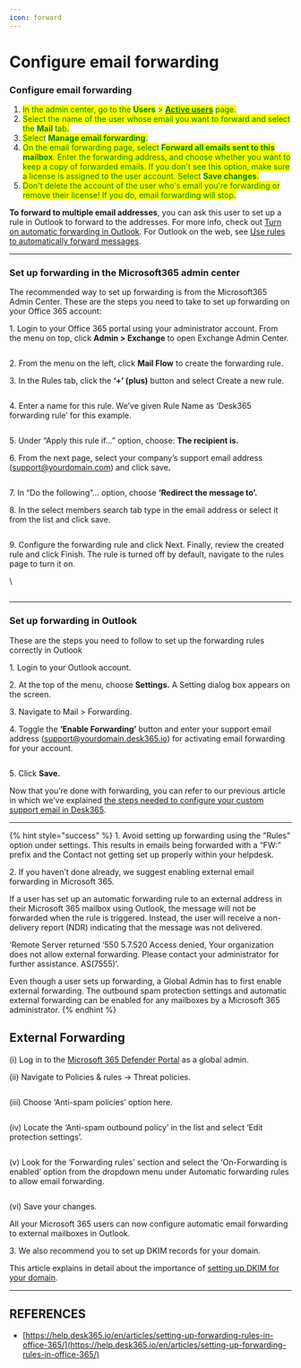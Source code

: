 ```yaml
---
icon: forward
---
```


# Configure email forwarding

### Configure email forwarding <a href="#configure-email-forwarding" id="configure-email-forwarding"></a>

1. <mark style="color:green;">In the admin center, go to the</mark> <mark style="color:green;"></mark><mark style="color:green;">**Users**</mark> <mark style="color:green;"></mark><mark style="color:green;">></mark> [<mark style="color:green;">**Active users**</mark>](https://go.microsoft.com/fwlink/p/?linkid=834822) <mark style="color:green;">page.</mark>
2. <mark style="color:green;">Select the name of the user whose email you want to forward and select the</mark> <mark style="color:green;"></mark><mark style="color:green;">**Mail**</mark> <mark style="color:green;"></mark><mark style="color:green;">tab.</mark>
3. <mark style="color:green;">Select</mark> <mark style="color:green;"></mark><mark style="color:green;">**Manage email forwarding**</mark><mark style="color:green;">.</mark>
4. <mark style="color:green;">On the email forwarding page, select</mark> <mark style="color:green;"></mark><mark style="color:green;">**Forward all emails sent to this mailbox**</mark><mark style="color:green;">. Enter the forwarding address, and choose whether you want to keep a copy of forwarded emails. If you don't see this option, make sure a license is assigned to the user account. Select</mark> <mark style="color:green;"></mark><mark style="color:green;">**Save changes**</mark><mark style="color:green;">.</mark>
5. <mark style="color:green;">Don't delete the account of the user who's email you're forwarding or remove their license! If you do, email forwarding will stop.</mark>

**To forward to multiple email addresses**, you can ask this user to set up a rule in Outlook to forward to the addresses. For more info, check out [Turn on automatic forwarding in Outlook](https://support.microsoft.com/office/turn-on-automatic-forwarding-in-outlook-7f2670a1-7fff-4475-8a3c-5822d63b0c8e). For Outlook on the web, see [Use rules to automatically forward messages](https://support.microsoft.com/office/45aa9664-4911-4f96-9663-ece42816d746).



***

### Set up forwarding in the Microsoft365 admin center <a href="#set-up-forwarding-in-the-microsoft365-admin-center" id="set-up-forwarding-in-the-microsoft365-admin-center"></a>

The recommended way to set up forwarding is from the Microsoft365 Admin Center. These are the steps you need to take to set up forwarding on your Office 365 account:

1\. Login to your Office 365 portal using your administrator account. From the menu on top, click **Admin > Exchange** to open Exchange Admin Center.

<figure><img src="https://help.desk365.io/en/wp-content/uploads/2023/08/Set-up-forwarding-in-the-Microsoft365-admin-center-768x376.webp" alt=""><figcaption></figcaption></figure>

2\. From the menu on the left, click **Mail Flow** to create the forwarding rule.

3\. In the Rules tab, click the **‘+’ (plus)** button and select Create a new rule.

<figure><img src="https://help.desk365.io/en/wp-content/uploads/2023/08/creating-a-rule-in-exchange-admin-center-768x566.png" alt=""><figcaption></figcaption></figure>

4\. Enter a name for this rule. We’ve given Rule Name as ‘Desk365 forwarding rule’ for this example.

<figure><img src="https://help.desk365.io/en/wp-content/uploads/2023/08/rule-name-768x206.png" alt=""><figcaption></figcaption></figure>

5\. Under “Apply this rule if…” option,  choose: **The recipient is.**

6\. From the next page, select your company’s support email address (support@yourdomain.com) and click sav&#x65;**.**

<figure><img src="https://help.desk365.io/en/wp-content/uploads/2023/08/selecting-company-support-email-setting-up-forwarding-rules-desk365.webp" alt=""><figcaption></figcaption></figure>

7\. In “Do the following”… option, choose **‘Redirect the message to’.**

8\. In the select members search tab type in the email address or select it from the list and click save.&#x20;

<figure><img src="https://help.desk365.io/en/wp-content/uploads/2023/08/select-members-setting-up-forwarding-rules-desk365.webp" alt=""><figcaption></figcaption></figure>

9\. Configure the forwarding rule and click Next. Finally, review the created rule and click Finish. The rule is turned off by default, navigate to the rules page to turn it on.

\


<figure><img src="https://help.desk365.io/en/wp-content/uploads/2023/08/configuring-the-forwarding-rule-desk365-768x513.webp" alt=""><figcaption></figcaption></figure>



***

### Set up forwarding in Outlook <a href="#set-up-forwarding-in-outlook" id="set-up-forwarding-in-outlook"></a>

These are the steps you need to follow to set up the forwarding rules correctly in Outlook

1\. Login to your Outlook account.

2\. At the top of the menu, choose **Settings.** A Setting dialog box appears on the screen.

3\. Navigate to Mail  > Forwarding.

4\. Toggle the **‘Enable Forwarding’** button and enter your support email address (support@yourdomain.desk365.io) for activating email forwarding for your account.

<figure><img src="https://help.desk365.io/en/wp-content/uploads/2023/08/email-forwarding-in-outlook-768x408.webp" alt=""><figcaption></figcaption></figure>

5\. Click **Save.**

Now that you’re done with forwarding, you can refer to our previous article in which we’ve explained [the steps needed to configure your custom support email in Desk365](https://help.desk365.io/en/articles/configuring-custom-support-emails-in-desk365/).



***

{% hint style="success" %}
1\. Avoid setting up forwarding using the ”Rules” option under settings. This results in emails being forwarded with a “FW:” prefix and the Contact not getting set up properly within your helpdesk.

2\. If you haven’t done already, we suggest enabling external email forwarding in Microsoft 365.

If a user has set up an automatic forwarding rule to an external address in their Microsoft 365 mailbox using Outlook, the message will not be forwarded when the rule is triggered. Instead, the user will receive a non-delivery report (NDR) indicating that the message was not delivered.

‘Remote Server returned ‘550 5.7.520 Access denied, Your organization does not allow external forwarding. Please contact your administrator for further assistance. AS(7555)’.

Even though a user sets up forwarding, a Global Admin has to first enable external forwarding. The outbound spam protection settings and automatic external forwarding can be enabled for any mailboxes by a Microsoft 365 administrator.
{% endhint %}

## External Forwarding

(i) Log in to the [Microsoft 365 Defender Portal](https://security.microsoft.com/) as a global admin.

(ii) Navigate to Policies & rules -> Threat policies.

<figure><img src="https://help.desk365.io/en/wp-content/uploads/2023/08/threat-policies-in-microsoft-365-defender-1024x484.png" alt=""><figcaption></figcaption></figure>

(iii) Choose ‘Anti-spam policies’ option here.

<figure><img src="https://help.desk365.io/en/wp-content/uploads/2023/08/anti-spam-policies-in-microsoft-365-defender-1024x465.png" alt=""><figcaption></figcaption></figure>

(iv) Locate the ‘Anti-spam outbound policy’ in the list and select ‘Edit protection settings’.

<figure><img src="https://help.desk365.io/en/wp-content/uploads/2023/08/anti-spam-outbound-policy-edit-protection-settings.png" alt=""><figcaption></figcaption></figure>

(v) Look for the ‘Forwarding rules’ section and select the ‘On-Forwarding is enabled’ option from the dropdown menu under Automatic forwarding rules to allow email forwarding.

<figure><img src="https://help.desk365.io/en/wp-content/uploads/2023/08/on-forwarding-is-enabled-option.png" alt=""><figcaption></figcaption></figure>

(vi) Save your changes.

All your Microsoft 365 users can now configure automatic email forwarding to external mailboxes in Outlook.

3\. We also recommend you to set up DKIM records for your domain.

This article explains in detail about the importance of [setting up DKIM for your domain](https://help.desk365.io/en/articles/email-domain-verification-using-dkim/).





***

## REFERENCES

* [https://help.desk365.io/en/articles/setting-up-forwarding-rules-in-office-365/](https://help.desk365.io/en/articles/setting-up-forwarding-rules-in-office-365/)




